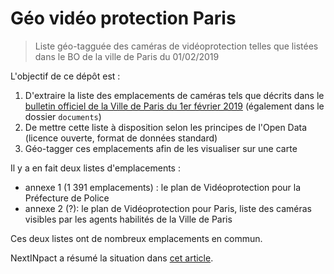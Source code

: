 # Géo vidéo protection Paris

> Liste géo-tagguée des caméras de vidéoprotection telles que listées dans le BO de la ville de Paris du 01/02/2019

L'objectif de ce dépôt est :

1. D'extraire la liste des emplacements de caméras tels que décrits dans le [bulletin officiel de la Ville de Paris du 1er février 2019](https://www.api-site.paris.fr/paris/public/2019%2F1%2F2019_02_01_BOVP_009.pdf) (également dans le dossier `documents`)
2. De mettre cette liste à disposition selon les principes de l'Open Data (licence ouverte, format de données standard)
3. Géo-tagger ces emplacements afin de les visualiser sur une carte

Il y a en fait deux listes d'emplacements :

- annexe 1 (1 391 emplacements) :  le plan de Vidéoprotection pour la Préfecture de Police
- annexe 2 (?):  le plan de Vidéoprotection pour Paris, liste des caméras visibles par les agents habilités de la Ville de Paris

Ces deux listes ont de nombreux emplacements en commun.

NextINpact a résumé la situation dans [cet article](https://www.nextinpact.com/brief/-a-paris--1-400-implantations-de-cameras-de-surveillance-autorisees-par-arrete-8706.htm).
